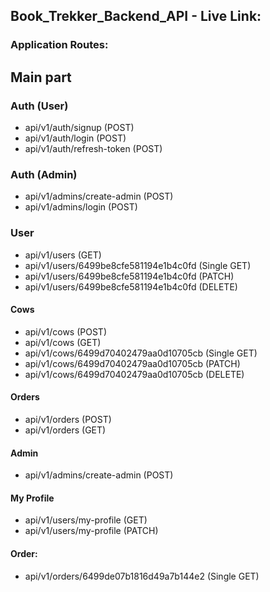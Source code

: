 ## Book_Trekker_Backend_API - Live Link:

### Application Routes:

## Main part

### Auth (User)

- api/v1/auth/signup (POST)
- api/v1/auth/login (POST)
- api/v1/auth/refresh-token (POST)

### Auth (Admin)

- api/v1/admins/create-admin (POST)
- api/v1/admins/login (POST)

### User

- api/v1/users (GET)
- api/v1/users/6499be8cfe581194e1b4c0fd (Single GET)
- api/v1/users/6499be8cfe581194e1b4c0fd (PATCH)
- api/v1/users/6499be8cfe581194e1b4c0fd (DELETE)

#### Cows

- api/v1/cows (POST)
- api/v1/cows (GET)
- api/v1/cows/6499d70402479aa0d10705cb (Single GET)
- api/v1/cows/6499d70402479aa0d10705cb (PATCH)
- api/v1/cows/6499d70402479aa0d10705cb (DELETE)

#### Orders

- api/v1/orders (POST)
- api/v1/orders (GET)


#### Admin

- api/v1/admins/create-admin (POST)

#### My Profile

- api/v1/users/my-profile (GET)
- api/v1/users/my-profile (PATCH)

#### Order:

- api/v1/orders/6499de07b1816d49a7b144e2 (Single GET)
